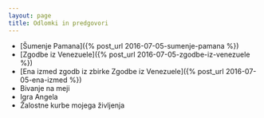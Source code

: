 ```yaml
---
layout: page
title: Odlomki in predgovori
---
```


* [Šumenje Pamana]({% post_url 2016-07-05-sumenje-pamana %})
* [Zgodbe iz Venezuele]({% post_url 2016-07-05-zgodbe-iz-venezuele %})
* [Ena izmed zgodb iz zbirke Zgodbe iz Venezuele]({% post_url 2016-07-05-ena-izmed %}) 
* Bivanje na meji
* Igra Angela
* Žalostne kurbe mojega življenja








